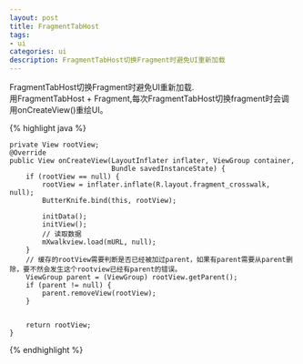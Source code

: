 ```yaml
---
layout: post
title: FragmentTabHost
tags:
- ui
categories: ui
description: FragmentTabHost切换Fragment时避免UI重新加载
---
```

FragmentTabHost切换Fragment时避免UI重新加载.  
用FragmentTabHost + Fragment,每次FragmentTabHost切换fragment时会调用onCreateView()重绘UI。 

{% highlight java %}  

    private View rootView;
    @Override
    public View onCreateView(LayoutInflater inflater, ViewGroup container,
                             Bundle savedInstanceState) {
        if (rootView == null) {
            rootView = inflater.inflate(R.layout.fragment_crosswalk, null);
            ButterKnife.bind(this, rootView);

            initData();
            initView();
            // 读取数据
            mXwalkview.load(mURL, null);
        }
        // 缓存的rootView需要判断是否已经被加过parent，如果有parent需要从parent删除，要不然会发生这个rootview已经有parent的错误。
        ViewGroup parent = (ViewGroup) rootView.getParent();
        if (parent != null) {
            parent.removeView(rootView);
        }


        return rootView;
    }
{% endhighlight %}